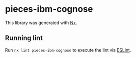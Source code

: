 # pieces-ibm-cognose

This library was generated with [Nx](https://nx.dev).

## Running lint

Run `nx lint pieces-ibm-cognose` to execute the lint via [ESLint](https://eslint.org/).

